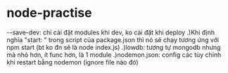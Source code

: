 # node-practise

--save-dev: chỉ cài đặt modules khi dev, ko cài đặt khi deploy
    .)Khi định nghĩa "start: " trong script của package.json thì nó sẽ chạy tương ứng với npm start (bt ko đn sẽ là node index.js)
    .)lowdb: tương tự mongodb nhưng mà nhỏ hơn, ít func hơn, là 1 module
    .)nodemon.json: config các tùy chỉnh khi restart bằng nodemon (ignore file nào đó)